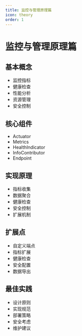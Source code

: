 ```yaml
---
title: 监控与管理原理篇
icon: theory
order: 1
---
```


# 监控与管理原理篇

## 基本概念
- 监控指标
- 健康检查
- 性能分析
- 资源管理
- 安全控制

## 核心组件
- Actuator
- Metrics
- HealthIndicator
- InfoContributor
- Endpoint

## 实现原理
- 指标收集
- 数据聚合
- 健康检查
- 安全控制
- 扩展机制

## 扩展点
- 自定义端点
- 指标扩展
- 健康检查
- 安全配置
- 数据导出

## 最佳实践
- 设计原则
- 实现规范
- 部署策略
- 安全考虑
- 维护建议
